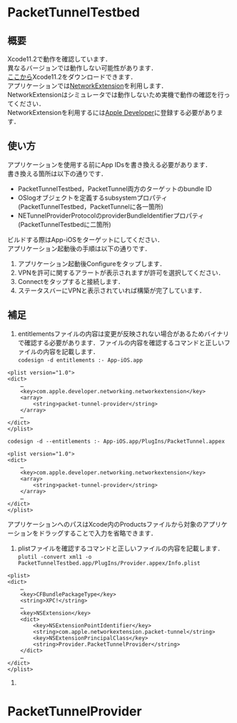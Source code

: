 # PacketTunnelTestbed
## 概要
Xcode11.2で動作を確認しています．\
異なるバージョンでは動作しない可能性があります．\
[ここから](https://developer.apple.com/download/more)Xcode11.2をダウンロードできます．\
アプリケーションでは[NetworkExtension](https://developer.apple.com/documentation/networkextension)を利用します．\
NetworkExtensionはシミュレータでは動作しないため実機で動作の確認を行ってください．\
NetworkExtensionを利用するには[Apple Developer](https://developer.apple.com/jp/)に登録する必要があります．

## 使い方
アプリケーションを使用する前にApp IDsを書き換える必要があります．\
書き換える箇所は以下の通りです．
- PacketTunnelTestbed，PacketTunnel両方のターゲットのbundle ID
- OSlogオブジェクトを定義するsubsystemプロパティ(PacketTunnelTestbed，PacketTunnelに各一箇所)
- NETunnelProviderProtocolのproviderBundleIdentifierプロパティ(PacketTunnelTestbedに二箇所)

ビルドする際はApp-iOSをターゲットにしてください．\
アプリケーション起動後の手順は以下の通りです．
1. アプリケーション起動後Configureをタップします．
1. VPNを許可に関するアラートが表示されますが許可を選択してください．
1. Connectをタップすると接続します．
1. ステータスバーにVPNと表示されていれば構築が完了しています．


## 補足
1. entitlementsファイルの内容は変更が反映されない場合があるためバイナリで確認する必要があります．ファイルの内容を確認するコマンドと正しいファイルの内容を記載します．\
`codesign -d entitlements :- App-iOS.app`
```
<plist version="1.0">
<dict>
    …
    <key>com.apple.developer.networking.networkextension</key>
    <array>
        <string>packet-tunnel-provider</string>
    </array>
    …
</dict>
</plist>
```

  `codesign -d --entitlements :- App-iOS.app/PlugIns/PacketTunnel.appex`
```
<plist version="1.0">
<dict>
    …
    <key>com.apple.developer.networking.networkextension</key>
    <array>
        <string>packet-tunnel-provider</string>
    </array>
    …
</dict>
</plist>
```
アプリケーションへのパスはXcode内のProductsファイルから対象のアプリケーションをドラッグすることで入力を省略できます．

1. plistファイルを確認するコマンドと正しいファイルの内容を記載します．\
`plutil -convert xml1 -o PacketTunnelTestbed.app/PlugIns/Provider.appex/Info.plist`
```
<plist>
<dict>
    …
    <key>CFBundlePackageType</key>
    <string>XPC!</string>
    …
    <key>NSExtension</key>
    <dict>
        <key>NSExtensionPointIdentifier</key>
        <string>com.apple.networkextension.packet-tunnel</string>
        <key>NSExtensionPrincipalClass</key>
        <string>Provider.PacketTunnelProvider</string>
    </dict>
    …
</dict>
</plist>
```

1.
# PacketTunnelProvider
